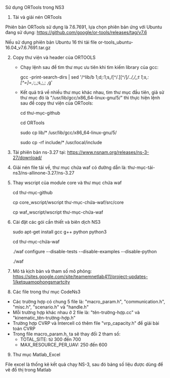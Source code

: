 Sử dụng ORTools trong NS3
1. Tải và giải nén ORTools

Phiên bản ORTools sử dụng là 7.6.7691, lựa chọn phiên bản ứng với Ubuntu đang sử dụng:
	https://github.com/google/or-tools/releases/tag/v7.6

Nếu sử dụng phiên bản Ubuntu 16 thì tải file or-tools_ubuntu-16.04_v7.6.7691.tar.gz

2. Copy thư viện và header của ORTOOLS
	- Chạy lệnh sau để tìm thư mục ưu tiên khi tìm kiếm library của gcc:
	
		gcc -print-search-dirs | sed '/^lib/b 1;d;:1;s,/[^/.][^/]*/\.\./,/,;t 1;s,:[^=]*=,:;,;s,;,;  ,g'
	- Kết quả trả về nhiều thư mục khác nhau, tìm thư mục đầu tiên, giả sử thư mục đó là "/usr/lib/gcc/x86_64-linux-gnu/5/" thì thực hiện lệnh sau để copy thư viện của ORTools:
	
		cd thư-mục-github

		cd ORTools
		
		sudo cp lib/* /usr/lib/gcc/x86_64-linux-gnu/5/
	
		sudo cp -rf include/* /usr/local/include

3. Tải phiên bản ns-3.27 tại: https://www.nsnam.org/releases/ns-3-27/download/

4. Giải nén file tải về, thư mục chứa waf có đường dẫn là: thư-mục-tải-ns3/ns-allinone-3.27/ns-3.27

5. Thay wscript của module core và thư mục chứa waf

	cd thư-mục-github
	
	cp core_wscript/wscript thư-mục-chứa-waf/src/core
	
	cp waf_wscript/wscript thư-mục-chứa-waf
6. Cài đặt các gói cần thiết và biên dịch NS3

	sudo apt-get install gcc g++ python python3
	
	cd thư-mục-chứa-waf
	
	./waf configure --disable-tests --disable-examples --disable-python
	
	./waf
	
7. Mô tả kịch bản và tham số mô phỏng: https://sites.google.com/site/teamemnetlab411/project-updates-1/ketquamophongsmartcity


8. Các file trong thư mục CodeNs3
- Các trường hợp có chung 5 file là: "macro_param.h", "communication.h", "misc.h", "scenario.h" và "handle.h"
- Mỗi trường hợp khác nhau ở 2 file là: "tên-trường-hợp.cc" và "kinematic_tên-trường-hợp.h"
- Trường hợp CVRP và Intercell có thêm file "vrp_capacity.h" để giải bài toán CVRP
- Trong file macro_param.h, ta sẽ thay đổi 2 tham số:
	+ TOTAL_SITE: từ 300 đến 700
	+ MAX_RESOURCE_PER_UAV: 250 đến 600 
9. Thư mục Matlab_Excel

File excel là thống kê kết quả chạy NS-3, sau đó bảng số liệu được dùng để vẽ đồ thị trong Matlab